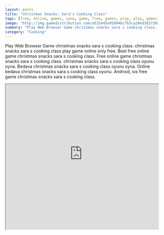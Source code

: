 ```yaml
---
layout: posts
title: "Christmas Snacks: Sara's Cooking Class"
tags: [free, online, games, oyna, game, free, games, play, play, games]
image: "http://img.gamedistribution.com/a532e45e91094bcfb3ca20ed3d3730a5.jpg"
summary: "Play Web Browser Game christmas snacks sara s cooking class. christmas snacks sara s cooking class play game online only free. Best free online game christmas snacks sara s cooking class. Free online game christmas snacks sara s cooking class. christmas snacks sara s cooking class oyunu oyna. Bedava christmas snacks sara s cooking class oyunu oyna. Online bedava christmas snacks sara s cooking class oyunu. Android, ios free game christmas snacks sara s cooking class."
category: "Cooking"
---
```


Play Web Browser Game christmas snacks sara s cooking class. christmas snacks sara s cooking class play game online only free. Best free online game christmas snacks sara s cooking class. Free online game christmas snacks sara s cooking class. christmas snacks sara s cooking class oyunu oyna. Bedava christmas snacks sara s cooking class oyunu oyna. Online bedava christmas snacks sara s cooking class oyunu. Android, ios free game christmas snacks sara s cooking class.

<iframe width="100%" height="480px;" src="http://flash.gamedistribution.com?game=a532e45e91094bcfb3ca20ed3d3730a5"></iframe>
